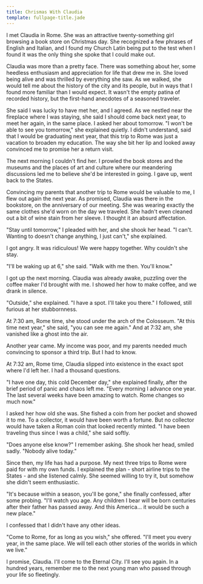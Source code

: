 ```yaml
---
title: Chrismas With Claudia
template: fullpage-title.jade
---
```


I met Claudia in Rome. She was an attractive twenty-something girl browsing a book store on Christmas day. She recognized a few phrases of English and Italian, and I found my Church Latin being put to the test when I found it was the only thing she spoke that I could make out.

Claudia was more than a pretty face. There was something about her, some heedless enthusiasm and appreciation for life that drew me in. She loved being alive and was thrilled by everything she saw. As we walked, she would tell me about the history of the city and its people, but in ways that I found more familiar than I would expect. It wasn't the empty patina of recorded history, but the first-hand anecdotes of a seasoned traveler.

She said I was lucky to have met her, and I agreed. As we nestled near the fireplace where I was staying, she said I should come back next year, to meet her again, in the same place. I asked her about tomorrow. "I won't be able to see you tomorrow," she explained quietly. I didn't understand, said that I would be graduating next year, that this trip to Rome was just a vacation to broaden my education. The way she bit her lip and looked away convinced me to promise her a return visit.

The next morning I couldn't find her. I prowled the book stores and the museums and the places of art and culture where our meandering discussions led me to believe she'd be interested in going. I gave up, went back to the States.

Convincing my parents that another trip to Rome would be valuable to me, I flew out again the next year. As promised, Claudia was there in the bookstore, on the anniversary of our meeting. She was wearing exactly the same clothes she'd worn on the day we traveled. She hadn't even cleaned out a bit of wine stain from her sleeve. I thought it an absurd affectation.

"Stay until tomorrow," I pleaded with her, and she shook her head. "I can't. Wanting to doesn't change anything, I just can't," she explained.

I got angry. It was ridiculous! We were happy together. Why couldn't she stay.

"I'll be waking up at 6," she said. "Walk with me then. You'll know."

I got up the next morning. Claudia was already awake, puzzling over the coffee maker I'd brought with me. I showed her how to make coffee, and we drank in silence.

"Outside," she explained. "I have a spot. I'll take you there." I followed, still furious at her stubbornness.

At 7:30 am, Rome time, she stood under the arch of the Colosseum. "At this time next year," she said, "you can see me again." And at 7:32 am, she vanished like a ghost into the air.

Another year came. My income was poor, and my parents needed much convincing to sponsor a third trip. But I had to know.

At 7:32 am, Rome time, Claudia slipped into existence in the exact spot where I'd left her. I had a thousand questions.

"I have one day, this cold December day," she explained finally, after the brief period of panic and chaos left me. "Every morning I advance one year. The last several weeks have been amazing to watch. Rome changes so much now."

I asked her how old she was. She fished a coin from her pocket and showed it to me. To a collector, it would have been worth a fortune. But no collector would have taken a Roman coin that looked recently minted. "I have been traveling thus since I was a child," she said softly.

"Does anyone else know?" I remember asking. She shook her head, smiled sadly. "Nobody alive today."

Since then, my life has had a purpose. My next three trips to Rome were paid for with my own funds. I explained the plan - short airline trips to the States - and she listened calmly. She seemed willing to try it, but somehow she didn't seem enthusiastic.

"It's because within a season, you'll be gone," she finally confessed, after some probing. "I'll watch you age. Any children I bear will be born centuries after their father has passed away. And this America... it would be such a new place."

I confessed that I didn't have any other ideas.

"Come to Rome, for as long as you wish," she offered. "I'll meet you every year, in the same place. We will tell each other stories of the worlds in which we live."

I promise, Claudia. I'll come to the Eternal City. I'll see you again. In a hundred years, remember me to the next young man who passed through your life so fleetingly.

